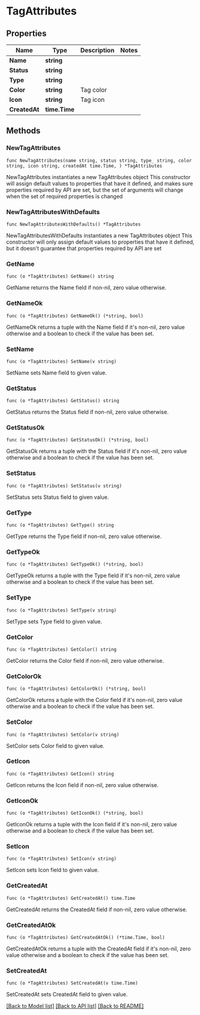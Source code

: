 # TagAttributes

## Properties

Name | Type | Description | Notes
------------ | ------------- | ------------- | -------------
**Name** | **string** |  | 
**Status** | **string** |  | 
**Type** | **string** |  | 
**Color** | **string** | Tag color | 
**Icon** | **string** | Tag icon | 
**CreatedAt** | **time.Time** |  | 

## Methods

### NewTagAttributes

`func NewTagAttributes(name string, status string, type_ string, color string, icon string, createdAt time.Time, ) *TagAttributes`

NewTagAttributes instantiates a new TagAttributes object
This constructor will assign default values to properties that have it defined,
and makes sure properties required by API are set, but the set of arguments
will change when the set of required properties is changed

### NewTagAttributesWithDefaults

`func NewTagAttributesWithDefaults() *TagAttributes`

NewTagAttributesWithDefaults instantiates a new TagAttributes object
This constructor will only assign default values to properties that have it defined,
but it doesn't guarantee that properties required by API are set

### GetName

`func (o *TagAttributes) GetName() string`

GetName returns the Name field if non-nil, zero value otherwise.

### GetNameOk

`func (o *TagAttributes) GetNameOk() (*string, bool)`

GetNameOk returns a tuple with the Name field if it's non-nil, zero value otherwise
and a boolean to check if the value has been set.

### SetName

`func (o *TagAttributes) SetName(v string)`

SetName sets Name field to given value.


### GetStatus

`func (o *TagAttributes) GetStatus() string`

GetStatus returns the Status field if non-nil, zero value otherwise.

### GetStatusOk

`func (o *TagAttributes) GetStatusOk() (*string, bool)`

GetStatusOk returns a tuple with the Status field if it's non-nil, zero value otherwise
and a boolean to check if the value has been set.

### SetStatus

`func (o *TagAttributes) SetStatus(v string)`

SetStatus sets Status field to given value.


### GetType

`func (o *TagAttributes) GetType() string`

GetType returns the Type field if non-nil, zero value otherwise.

### GetTypeOk

`func (o *TagAttributes) GetTypeOk() (*string, bool)`

GetTypeOk returns a tuple with the Type field if it's non-nil, zero value otherwise
and a boolean to check if the value has been set.

### SetType

`func (o *TagAttributes) SetType(v string)`

SetType sets Type field to given value.


### GetColor

`func (o *TagAttributes) GetColor() string`

GetColor returns the Color field if non-nil, zero value otherwise.

### GetColorOk

`func (o *TagAttributes) GetColorOk() (*string, bool)`

GetColorOk returns a tuple with the Color field if it's non-nil, zero value otherwise
and a boolean to check if the value has been set.

### SetColor

`func (o *TagAttributes) SetColor(v string)`

SetColor sets Color field to given value.


### GetIcon

`func (o *TagAttributes) GetIcon() string`

GetIcon returns the Icon field if non-nil, zero value otherwise.

### GetIconOk

`func (o *TagAttributes) GetIconOk() (*string, bool)`

GetIconOk returns a tuple with the Icon field if it's non-nil, zero value otherwise
and a boolean to check if the value has been set.

### SetIcon

`func (o *TagAttributes) SetIcon(v string)`

SetIcon sets Icon field to given value.


### GetCreatedAt

`func (o *TagAttributes) GetCreatedAt() time.Time`

GetCreatedAt returns the CreatedAt field if non-nil, zero value otherwise.

### GetCreatedAtOk

`func (o *TagAttributes) GetCreatedAtOk() (*time.Time, bool)`

GetCreatedAtOk returns a tuple with the CreatedAt field if it's non-nil, zero value otherwise
and a boolean to check if the value has been set.

### SetCreatedAt

`func (o *TagAttributes) SetCreatedAt(v time.Time)`

SetCreatedAt sets CreatedAt field to given value.



[[Back to Model list]](../README.md#documentation-for-models) [[Back to API list]](../README.md#documentation-for-api-endpoints) [[Back to README]](../README.md)


